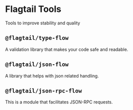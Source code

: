 # Flagtail Tools

Tools to improve stability and quality

## `@flagtail/type-flow`

A validation library that makes your code safe and readable.

## `@flagtail/json-flow`

A library that helps with json related handling.

## `@flagtail/json-rpc-flow`

This is a module that facilitates JSON-RPC requests.
